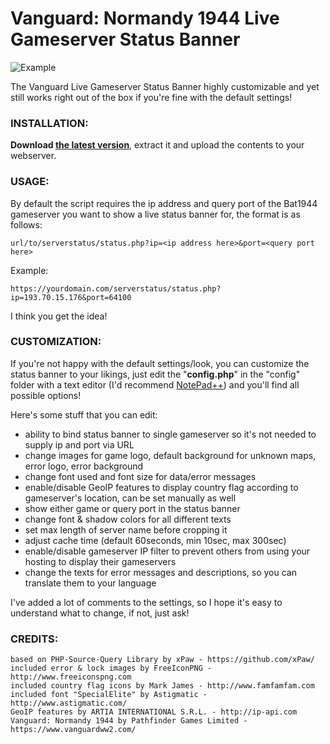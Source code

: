 # Vanguard: Normandy 1944 Live Gameserver Status Banner
![Example](https://feuersturm.github.io/examples/vanguard_banner.png)

The Vanguard Live Gameserver Status Banner highly customizable and yet still works right out of the box if you're fine with the default settings!

### INSTALLATION:
**Download [the latest version](https://github.com/FeuerSturm/vanguardserverstatus/releases/latest)**, extract it and upload the contents
to your webserver.

### USAGE:
By default the script requires the ip address and query port of the Bat1944 gameserver you want to show
a live status banner for, the format is as follows:

    url/to/serverstatus/status.php?ip=<ip address here>&port=<query port here>

Example:

    https://yourdomain.com/serverstatus/status.php?ip=193.70.15.176&port=64100

I think you get the idea!

### CUSTOMIZATION:
If you're not happy with the default settings/look, you can customize the status banner to your likings,
just edit the "**config.php**" in the "config" folder with a text editor (I'd recommend [NotePad++](https://notepad-plus-plus.org/)) and you'll find all possible options!

Here's some stuff that you can edit:
* ability to bind status banner to single gameserver so it's not needed to supply ip and port via URL
* change images for game logo, default background for unknown maps, error logo, error background
* change font used and font size for data/error messages
* enable/disable GeoIP features to display country flag according to gameserver's location, can be set manually as well
* show either game or query port in the status banner
* change font & shadow colors for all different texts
* set max length of server name before cropping it
* adjust cache time (default 60seconds, min 10sec, max 300sec)
* enable/disable gameserver IP filter to prevent others from using your hosting to display their gameservers
* change the texts for error messages and descriptions, so you can translate them to your language

I've added a lot of comments to the settings, so I hope it's easy to understand what to change, if not, just ask!


### CREDITS:

    based on PHP-Source-Query Library by xPaw - https://github.com/xPaw/
    included error & lock images by FreeIconPNG - http://www.freeiconspng.com
    included country flag icons by Mark James - http://www.famfamfam.com
    included font "SpecialElite" by Astigmatic - http://www.astigmatic.com/
    GeoIP features by ARTIA INTERNATIONAL S.R.L. - http://ip-api.com
    Vanguard: Normandy 1944 by Pathfinder Games Limited - https://www.vanguardww2.com/



